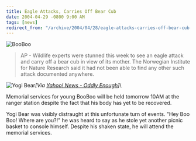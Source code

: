 ```yaml
---
title: Eagle Attacks, Carries Off Bear Cub
date: 2004-04-29 -0800 9:00 AM
tags: [news]
redirect_from: "/archive/2004/04/28/eagle-attacks-carries-off-bear-cub.aspx/"
---
```


![BooBoo](/images/BooBoo.jpg)

> AP - Wildlife experts were stunned this week to see an eagle attack
> and carry off a bear cub in view of its mother. The Norwegian
> Institute for Nature Research said it had not been able to find any
> other such attack documented anywhere.

![Yogi Bear](/images/Yogi.jpg)*[Via [Yahoo! News - Oddly
Enough](http://us.rd.yahoo.com/dailynews/rss/oddlyenough/*http://story.news.yahoo.com/news?tmpl=story2&u=/ap/20040428/ap_on_fe_st/norway_eagle_attacks_bear)]*\

Memorial services for young BooBoo will be held tomorrow 10AM at the
ranger station despite the fact that his body has yet to be recovered.

Yogi Bear was visibly distraught at this unfortunate turn of events.
"Hey Boo Boo! Where are you?!" he was heard to say as he stole yet
another picnic basket to console himself. Despite his shaken state, he
will attend the memorial services.


